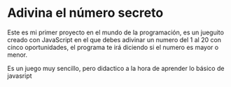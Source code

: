 <h1>Adivina el número secreto</h1>
Este es mi primer proyecto en el mundo de la programación, es un jueguito creado con JavaScript en el que debes adivinar un numero del 1 al 20 con cinco oportunidades, el programa te irá diciendo si el numero es mayor o menor.

Es un juego muy sencillo, pero didactico a la hora de aprender lo básico de javasript
